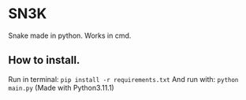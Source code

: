 # SN3K
Snake made in python. Works in cmd.

## How to install.
 Run in terminal: ```pip install -r requirements.txt```
 And run with: ```python main.py``` (Made with Python3.11.1)
